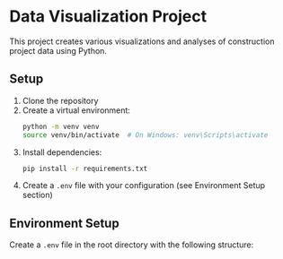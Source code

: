 # Data Visualization Project

This project creates various visualizations and analyses of construction project data using Python.

## Setup
1. Clone the repository
2. Create a virtual environment:
   ```bash
   python -m venv venv
   source venv/bin/activate  # On Windows: venv\Scripts\activate
   ```
3. Install dependencies:
   ```bash
   pip install -r requirements.txt
   ```
4. Create a `.env` file with your configuration (see Environment Setup section)

## Environment Setup
Create a `.env` file in the root directory with the following structure: 